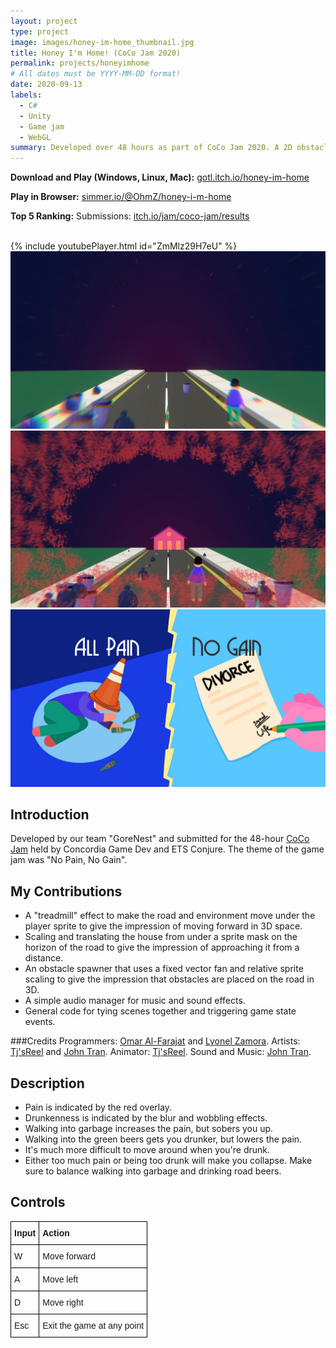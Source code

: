 ```yaml
---
layout: project
type: project
image: images/honey-im-home_thumbnail.jpg
title: Honey I'm Home! (CoCo Jam 2020)
permalink: projects/honeyimhome
# All dates must be YYYY-MM-DD format!
date: 2020-09-13
labels:
  - C#
  - Unity
  - Game jam
  - WebGL
summary: Developed over 48 hours as part of CoCo Jam 2020. A 2D obstacle-avoiding game where you help guide an inebriated character home to avoid getting a divorce. 
---
```

**Download and Play (Windows, Linux, Mac):** <a href="https://gotl.itch.io/honey-im-home">gotl.itch.io/honey-im-home</a>  

**Play in Browser:** <a href="https://simmer.io/@OhmZ/honey-i-m-home">simmer.io/@OhmZ/honey-i-m-home</a>

**Top 5 Ranking:** Submissions: <a href="https://itch.io/jam/coco-jam/results ">itch.io/jam/coco-jam/results</a>

<br>
{% include youtubePlayer.html id="ZmMlz29H7eU" %}  
<br>

<div class="ui medium rounded images">
  <img class="ui image" src="../images/honey-home/drunk.png">
  <img class="ui image" src="../images/honey-home/inpain.png">
  <img class="ui image" src="../images/honey-home/failed.png">
</div>

## Introduction
Developed by our team "GoreNest" and submitted for the 48-hour <a href="https://itch.io/jam/coco-jam/entries">CoCo Jam</a> held by Concordia Game Dev and ETS Conjure. The theme of the game jam was "No Pain, No Gain". 

## My Contributions
* A "treadmill" effect to make the road and environment move under the player sprite to give the impression of moving forward in 3D space. 
* Scaling and translating the house from under a sprite mask on the horizon of the road to give the impression of approaching it from a distance. 
* An obstacle spawner that uses a fixed vector fan and relative sprite scaling to give the impression that obstacles are placed on the road in 3D. 
* A simple audio manager for music and sound effects.
* General code for tying scenes together and triggering game state events. 

###Credits
Programmers: <a href="https://github.com/OmarAlFarajat">Omar Al-Farajat</a> and <a href="https://github.com/OmarAlFarajat">Lyonel Zamora</a>.
Artists: <a href="https://github.com/Tjsreel">Tj'sReel</a> and <a href="https://github.com/GOTLTL">John Tran</a>.
Animator: <a href="https://github.com/Tjsreel">Tj'sReel</a>.
Sound and Music: <a href="https://github.com/GOTLTL">John Tran</a>.

## Description
* Pain is indicated by the red overlay.
* Drunkenness is indicated by the blur and wobbling effects.
* Walking into garbage increases the pain, but sobers you up.
* Walking into the green beers gets you drunker, but lowers the pain.
* It's much more difficult to move around when you're drunk.
* Either too much pain or being too drunk will make you collapse. Make sure to balance walking into garbage and drinking road beers. 

## Controls
<style type="text/css">
.tg  {border-collapse:collapse;border-spacing:0;}
.tg td{border-color:black;border-style:solid;border-width:1px;font-family:Arial, sans-serif;font-size:14px;
  overflow:hidden;padding:10px 5px;word-break:normal;}
.tg th{border-color:black;border-style:solid;border-width:1px;font-family:Arial, sans-serif;font-size:14px;
  font-weight:normal;overflow:hidden;padding:10px 5px;word-break:normal;}
.tg .tg-0lax{text-align:left;vertical-align:top}
</style>
<table class="tg">
<thead>
  <tr>
    <th class="tg-0lax"><span style="font-weight:bold">Input</span></th>
    <th class="tg-0lax"><span style="font-weight:bold">Action</span></th>
  </tr>
</thead>
<tbody>
  <tr>
    <td class="tg-0lax">W</td>
    <td class="tg-0lax">Move forward</td>
  </tr>
  <tr>
    <td class="tg-0lax">A</td>
    <td class="tg-0lax">Move left</td>
  </tr>
  <tr>
    <td class="tg-0lax">D</td>
    <td class="tg-0lax">Move right</td>
  </tr>
  <tr>
    <td class="tg-0lax">Esc</td>
    <td class="tg-0lax">Exit the game at any point</td>
  </tr>
</tbody>
</table>